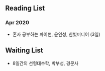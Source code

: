 ## Reading List

### Apr 2020

* 혼자 공부하는 파이썬, 윤인성, 한빛미디어 (3일) 




## Waiting List

* 8일간의 선형대수학, 박부성, 경문사
